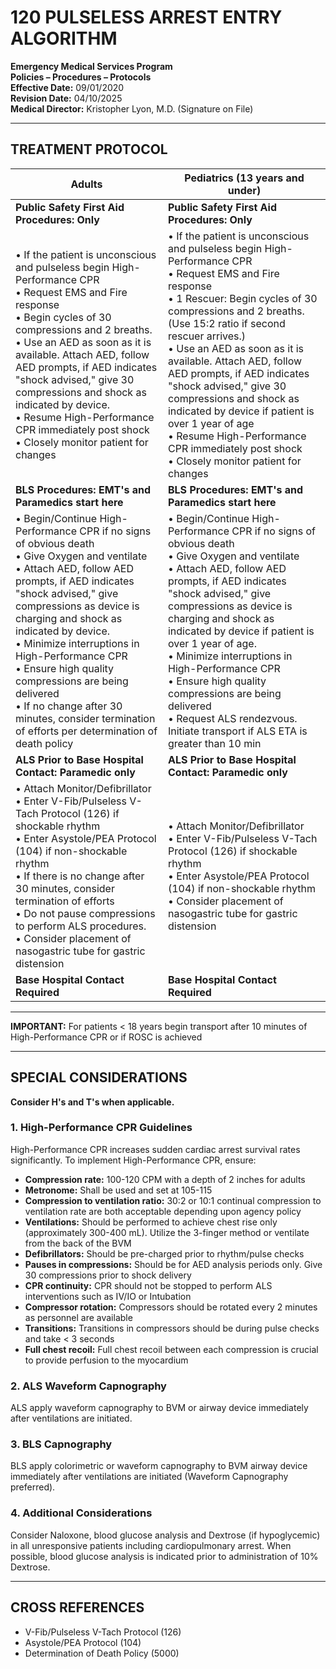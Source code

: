 # 120 PULSELESS ARREST ENTRY ALGORITHM

**Emergency Medical Services Program**  
**Policies – Procedures – Protocols**  
**Effective Date:** 09/01/2020  
**Revision Date:** 04/10/2025  
**Medical Director:** Kristopher Lyon, M.D. (Signature on File)

---

## TREATMENT PROTOCOL

| **Adults** | **Pediatrics (13 years and under)** |
|------------|-------------------------------------|
| **Public Safety First Aid Procedures: Only** | **Public Safety First Aid Procedures: Only** |
| • If the patient is unconscious and pulseless begin High-Performance CPR<br>• Request EMS and Fire response<br>• Begin cycles of 30 compressions and 2 breaths.<br>• Use an AED as soon as it is available. Attach AED, follow AED prompts, if AED indicates "shock advised," give 30 compressions and shock as indicated by device.<br>• Resume High-Performance CPR immediately post shock<br>• Closely monitor patient for changes | • If the patient is unconscious and pulseless begin High-Performance CPR<br>• Request EMS and Fire response<br>• 1 Rescuer: Begin cycles of 30 compressions and 2 breaths. (Use 15:2 ratio if second rescuer arrives.)<br>• Use an AED as soon as it is available. Attach AED, follow AED prompts, if AED indicates "shock advised," give 30 compressions and shock as indicated by device if patient is over 1 year of age<br>• Resume High-Performance CPR immediately post shock<br>• Closely monitor patient for changes |
| **BLS Procedures: EMT's and Paramedics start here** | **BLS Procedures: EMT's and Paramedics start here** |
| • Begin/Continue High-Performance CPR if no signs of obvious death<br>• Give Oxygen and ventilate<br>• Attach AED, follow AED prompts, if AED indicates "shock advised," give compressions as device is charging and shock as indicated by device.<br>• Minimize interruptions in High-Performance CPR<br>• Ensure high quality compressions are being delivered<br>• If no change after 30 minutes, consider termination of efforts per determination of death policy | • Begin/Continue High-Performance CPR if no signs of obvious death<br>• Give Oxygen and ventilate<br>• Attach AED, follow AED prompts, if AED indicates "shock advised," give compressions as device is charging and shock as indicated by device if patient is over 1 year of age.<br>• Minimize interruptions in High-Performance CPR<br>• Ensure high quality compressions are being delivered<br>• Request ALS rendezvous. Initiate transport if ALS ETA is greater than 10 min |
| **ALS Prior to Base Hospital Contact: Paramedic only** | **ALS Prior to Base Hospital Contact: Paramedic only** |
| • Attach Monitor/Defibrillator<br>• Enter V-Fib/Pulseless V-Tach Protocol (126) if shockable rhythm<br>• Enter Asystole/PEA Protocol (104) if non-shockable rhythm<br>• If there is no change after 30 minutes, consider termination of efforts<br>• Do not pause compressions to perform ALS procedures.<br>• Consider placement of nasogastric tube for gastric distension | • Attach Monitor/Defibrillator<br>• Enter V-Fib/Pulseless V-Tach Protocol (126) if shockable rhythm<br>• Enter Asystole/PEA Protocol (104) if non-shockable rhythm<br>• Consider placement of nasogastric tube for gastric distension |
| **Base Hospital Contact Required** | **Base Hospital Contact Required** |

---

**IMPORTANT:** For patients < 18 years begin transport after 10 minutes of High-Performance CPR or if ROSC is achieved

---

## SPECIAL CONSIDERATIONS

**Consider H's and T's when applicable.**

### 1. High-Performance CPR Guidelines

High-Performance CPR increases sudden cardiac arrest survival rates significantly. To implement High-Performance CPR, ensure:

- **Compression rate:** 100-120 CPM with a depth of 2 inches for adults
- **Metronome:** Shall be used and set at 105-115
- **Compression to ventilation ratio:** 30:2 or 10:1 continual compression to ventilation rate are both acceptable depending upon agency policy
- **Ventilations:** Should be performed to achieve chest rise only (approximately 300-400 mL). Utilize the 3-finger method or ventilate from the back of the BVM
- **Defibrillators:** Should be pre-charged prior to rhythm/pulse checks
- **Pauses in compressions:** Should be for AED analysis periods only. Give 30 compressions prior to shock delivery
- **CPR continuity:** CPR should not be stopped to perform ALS interventions such as IV/IO or Intubation
- **Compressor rotation:** Compressors should be rotated every 2 minutes as personnel are available
- **Transitions:** Transitions in compressors should be during pulse checks and take < 3 seconds
- **Full chest recoil:** Full chest recoil between each compression is crucial to provide perfusion to the myocardium

### 2. ALS Waveform Capnography

ALS apply waveform capnography to BVM or airway device immediately after ventilations are initiated.

### 3. BLS Capnography

BLS apply colorimetric or waveform capnography to BVM airway device immediately after ventilations are initiated (Waveform Capnography preferred).

### 4. Additional Considerations

Consider Naloxone, blood glucose analysis and Dextrose (if hypoglycemic) in all unresponsive patients including cardiopulmonary arrest. When possible, blood glucose analysis is indicated prior to administration of 10% Dextrose.

---

## CROSS REFERENCES

- V-Fib/Pulseless V-Tach Protocol (126)
- Asystole/PEA Protocol (104)
- Determination of Death Policy (5000)



